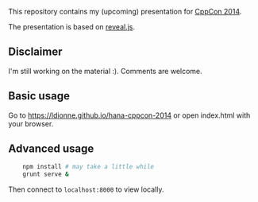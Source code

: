 This repository contains my (upcoming) presentation for [CppCon 2014](http://cppcon.org).

The presentation is based on [reveal.js](https://github.com/hakimel/reveal.js).

## Disclaimer
I'm still working on the material :). Comments are welcome.

## Basic usage
Go to https://ldionne.github.io/hana-cppcon-2014 or open index.html with
your browser.

## Advanced usage
```sh
    npm install # may take a little while
    grunt serve &
```
Then connect to `localhost:8000` to view locally.
